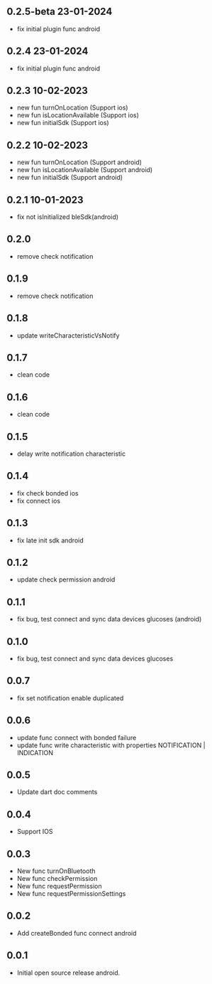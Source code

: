 ## 0.2.5-beta 23-01-2024

- fix initial plugin func android
## 0.2.4 23-01-2024

- fix initial plugin func android

## 0.2.3 10-02-2023

- new fun turnOnLocation (Support ios)
- new fun isLocationAvailable (Support ios)
- new fun initialSdk (Support ios)

## 0.2.2 10-02-2023

- new fun turnOnLocation (Support android)
- new fun isLocationAvailable (Support android)
- new fun initialSdk (Support android)

## 0.2.1 10-01-2023

- fix not isInitialized bleSdk(android)

## 0.2.0

- remove check notification

## 0.1.9

- remove check notification

## 0.1.8

- update writeCharacteristicVsNotify

## 0.1.7

- clean code

## 0.1.6

- clean code

## 0.1.5

- delay write notification characteristic

## 0.1.4

- fix check bonded ios
- fix connect ios

## 0.1.3

- fix late init sdk android

## 0.1.2

- update check permission android

## 0.1.1

- fix bug, test connect and sync data devices glucoses (android)

## 0.1.0

- fix bug, test connect and sync data devices glucoses

## 0.0.7

- fix set notification enable duplicated

## 0.0.6

- update func connect with bonded failure
- update func write characteristic with properties NOTIFICATION | INDICATION

## 0.0.5

- Update dart doc comments

## 0.0.4

- Support IOS

## 0.0.3

- New func turnOnBluetooth
- New func checkPermission
- New func requestPermission
- New func requestPermissionSettings

## 0.0.2

- Add createBonded func connect android

## 0.0.1

- Initial open source release android.
